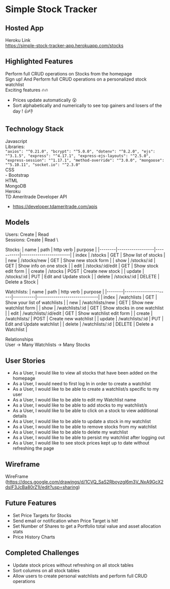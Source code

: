 # Simple Stock Tracker
## Hosted App
Heroku Link\
https://simple-stock-tracker-app.herokuapp.com/stocks
## Highlighted Features
Perform full CRUD operations on Stocks from the homepage\
Sign up! And Perform full CRUD operations on a personalized stock watchlist\
Exciting features :fire::fire: 
- Prices update automatically :open_mouth:
- Sort alphabetically and numerically to see top gainers and losers of the day ! :thumbsup::thumbsdown: 
## Technology Stack
Javascript \
    Libraries: \
    ```
    "axios": "^0.21.0",
    "bcrypt": "^5.0.0",
    "dotenv": "^8.2.0",
    "ejs": "^3.1.5",
    "express": "^4.17.1",
    "express-ejs-layouts": "^2.5.0",
    "express-session": "^1.17.1",
    "method-override": "^3.0.0",
    "mongoose": "^5.10.11",
    "socket.io": "^2.3.0"
    ``` \
CSS \
    - Bootstrap \
HTML \
MongoDB \
Heroku \
TD Ameritrade Developer API
- https://developer.tdameritrade.com/apis
## Models
Users: Create | Read \
Sessions: Create | Read \

Stocks:
| name   | path             | http verb | purpose                |
|--------|------------------|-----------|------------------------|
| index  | /stocks          | GET       | Show list of stocks    |
| new    | /stocks/new      | GET       | Show new stock form    |
| show   | /stocks/:id      | GET       | Show info on one stock |
| edit   | /stocks/:id/edit | GET       | Show stock edit form   |
| create | /stocks          | POST      | Create new stock       |
| update | /stocks/:id      | PUT       | Edit and Update stock  |
| delete | /stocks/:id      | DELETE    | Delete a Stock         |

Watchlists:
| name   | path                 | http verb | purpose                      |
|--------|----------------------|-----------|------------------------------|
| index  | /watchlists          | GET       | Show your list of watchlists |
| new    | /watchlists/new      | GET       | Show new watchlist form      |
| show   | /watchlists/:id      | GET       | Show stocks in one watchlist |
| edit   | /watchlists/:id/edit | GET       | Show watchlist edit form     |
| create | /watchlists/         | POST      | Create new watchlist         |
| update | /watchlists/:id      | PUT       | Edit and Update watchlist    |
| delete | /watchlists/:id      | DELETE    | Delete a Watchlist           |

Relationships \
User -> Many Watchlists -> Many Stocks
## User Stories
- As a User, I would like to view all stocks that have been added on the homepage
- As a User, I would need to first log In in order to create a watchlist
- As a User, I would like to be able to create a watchlist/s specific to my user
- As a User, I would like to be able to edit my Watchlist name
- As a User, I would like to be able to add stocks to my watchlist/s
- As a User, I would like to be able to click on a stock to view additional details
- As a User, I would like to be able to update a stock in my watchlist
- As a User, I would like to be able to remove stocks from my watchlist
- As a User, I would like to be able to delete my watchlist
- As a User, I would like to be able to persist my watchlist after logging out
- As a User, I would like to see stock prices kept up to date without refreshing the page
## Wireframe
WireFrame
(https://docs.google.com/drawings/d/1CVQ_SaS2Rboyzgl6m3V_NxA9GcX2dsIF3JcBa80rZ1I/edit?usp=sharing)
## Future Features
- Set Price Targets for Stocks
- Send email or notification when Price Target is hit!
- Set Number of Shares to get a Portfolio total value and asset allocation stats
- Price History Charts
## Completed Challenges
- Update stock prices without refreshing on all stock tables
- Sort columns on all stock tables
- Allow users to create personal watchlists and perform full CRUD operations
